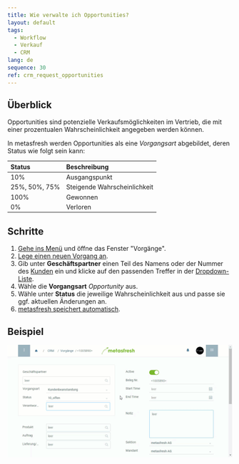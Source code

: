 ```yaml
---
title: Wie verwalte ich Opportunities?
layout: default
tags:
  - Workflow
  - Verkauf
  - CRM
lang: de
sequence: 30
ref: crm_request_opportunities
---
```


## Überblick
Opportunities sind potenzielle Verkaufsmöglichkeiten im Vertrieb, die mit einer prozentualen Wahrscheinlichkeit angegeben werden können.

In metasfresh werden Opportunities als eine *Vorgangsart* abgebildet, deren Status wie folgt sein kann:

| Status | Beschreibung |
| :--- | :--- |
| 10% | Ausgangspunkt |
| 25%, 50%, 75% | Steigende Wahrscheinlichkeit |
| 100% | Gewonnen |
| 0% | Verloren |

## Schritte
1. [Gehe ins Menü](Menu) und öffne das Fenster "Vorgänge".
1. [Lege einen neuen Vorgang an](Neuer_Datensatz_Fenster_Webui).
1. Gib unter **Geschäftspartner** einen Teil des Namens oder der Nummer des [Kunden](Neuer_Geschaeftspartner_Kunde) ein und klicke auf den passenden Treffer in der <a href="Keyboard_Shortcuts_Liste#dropdown" title="Dynamisches Suchfeld (Autocomplete)">Dropdown-Liste</a>.
1. Wähle die **Vorgangsart** *Opportunity* aus.
1. Wähle unter **Status** die jeweilige Wahrscheinlichkeit aus und passe sie ggf. aktuellen Änderungen an.
1. [metasfresh speichert automatisch](Speicheranzeige).

## Beispiel
![](assets/CRM_Vorgang_Opportunities.gif)
